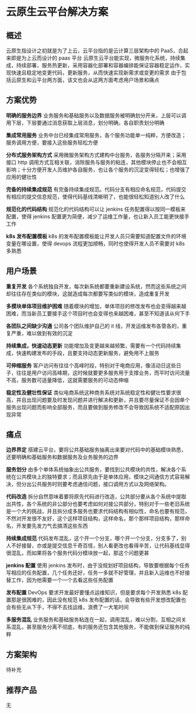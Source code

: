 # 云原生云平台解决方案

## 概述

云原生指设计之初就是为了上云，云平台指的是云计算三层架构中的 PaaS，合起来即是为上云而设计的 paas 平台
云原生云平台能实现，微服务化系统，持续集成，持续部署，服务热更新，采用容器化部署和容器编排能保证容器稳定运作，实现快速且稳定地变更代码，更新服务，从而快速实现新需求或变更的需求
由于包括云原生和云平台两方面，该文也会从这两方面考虑用户场景和痛点


## 方案优势

**明确的服务边界**
业务服务和基础服务以及数据服务被明确划分开来，上层可以调用下层，下层要通过消息获取上层消息，划分明确，各自职责划分明确

**集成常用服务**
业务中台已经集成常用服务，各个服务功能单一纯粹，方便改造；服务调用方便，要接入这些服务轻松方便

**分布式服务架构方式**
采用微服务架构方式建构中台服务，各服务分隔开来；采用接口 http 调用方式互相关联，消除服务与服务的粘连，其他模块停止也不会相互影响；十分方便开发人员维护各自服务，也让各个服务的沉淀变得轻松；也增强了应用的健壮性

**完备的持续集成规范**
有完备持续集成规范。代码分支有相应命名规范，代码提交有相应的提交信息规范，使得代码基线清晰明了，也能很轻松知道别人改了什么

**规范化的代码结构**
规范化的代码结构可以让 jenkins 任务配置得以按同一模板来配置，使得 jenkins 配置更为简便，减少了运维工作量，也让新入员工能更快接手工作

**k8s 发布配置模板**
k8s 的发布配置模板能让开发人员只需要知道配置文件的环境变量在哪设置，使得 devops 流程更加顺畅，同时也使得开发人员不需要对 k8s 多熟悉


## 用户场景

**重复开发**
各个系统独自开发，每次新系统都要重新建设系统，然而这些系统之间却往往存在类似的模块，这就造成每次都要写类似的模块，造成重复开发

**多模块单体项目维护困难**
随着模块的增加，单体项目的修改发布也会变得越来越困难，而当新员工要接手这个项目时也会变得也来越困难，甚至不知道该从何下手

**各团队之间缺少沟通**
公司各个团队维护自己的 it 线，开发运维发布各管各的，重复严重，难以做到有效的沉淀

**持续集成，快速动态更新**
功能增加及变更越来越频繁，需要有一个代码持续集成，快速构建发布的手段，且要支持动态更新服务，避免用不上服务

**可伸缩服务**
客户访问有往往个高峰时段，特别对于电商应用，像活动日这些日子，往往是用户访问高峰期，这时候就要更多服务用于支撑业务，而平时访问流量不高，服务数可适量降低，这就需要服务的可动态伸缩

**稳定性及健壮性保证**
类似电商系统这种商务系统对系统稳定性和健壮性要求很高，并且出现问题要及时发现问题并进行解决和更新，并且要尽量保证不会因单个服务出现问题而影响全部服务，而且要做到服务修改不会导致因系统不适配原因出现异常

## 痛点

**边界界定**
搭建云平台，要将公共基础服务抽离出来要对代码中的基础模块熟悉，还要明确和基础服务和数据服务及业务服务的边界

**服务划分**
由多个单体系统抽象出公共服务，要找到公共模块的共性，解决各个系统在公共模块上的独特要求；而且原先由于是单体应用，模块之间通信方式容易解决，但分出公共服务时则要考虑通信问题，接口调用方式以及网络架构。

**代码改造**
拆分自然意味着要将原先代码进行改造，公共部分要从各个系统中提取出共性，各个系统的非公部分也要考虑如何对接公共部分，特别对于一些老旧系统是一个大的挑战，并且拆分成多服务也要求代码结构有相似性，命名也要有规范，不然对开发很不友好，这个这样项目结构，这样命名，那个那样项目结构，那样命名，开发要先发力气去搞清这些东西

**持续集成规范**
代码发布混乱，这个开一个分支，哪个开一个分支，分支多了，别人不好接替，亦或是提交信息千奇百怪，别人看更改也看得辛苦，让代码基线显得很混乱，而如果将各个服务代码分模块放一起，那这个问题更甚

**jenkins 配置**
使用 jenkins 发布时，由于没规划好项目结构，导致要根据每个任务写相应的任务配置，几个任务还好，任务一多就不好管理，并且新入运维也不好接替工作，因为他需要一个一个去看这些任务配置

**发布配置**
DevOps 要求开发最好要懂点运维知识，但是要求每个开发熟悉 k8s 配置那是很困难的，因此没有规范 k8s 发布配置的话，会导致有些开发想改配置也会有些无从下手，不得不去找运维，浪费了一大笔时间

**多服务混乱**
业务服务和基础服务粘连在一起，调用混乱，难以分割，互相之间关系混乱，甚至服务分离不彻底，有的服务还包含其他服务，不能做到保证服务的纯粹

## 方案架构

待补充

## 推荐产品

无
